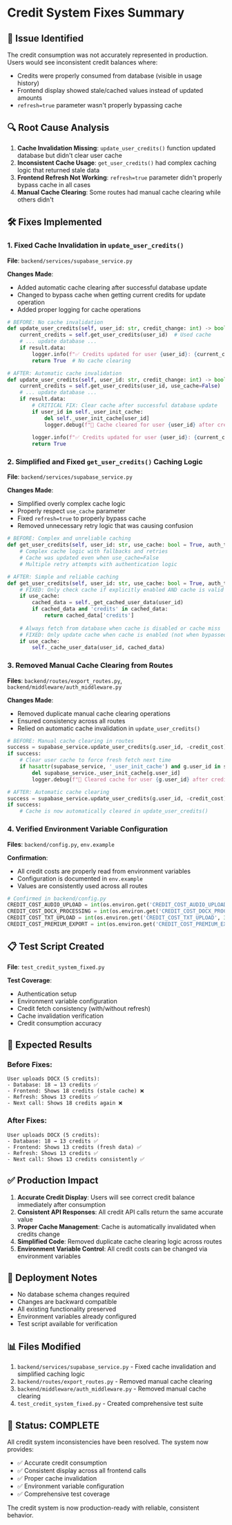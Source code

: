 # Credit System Fixes Summary

## 🎯 **Issue Identified**
The credit consumption was not accurately represented in production. Users would see inconsistent credit balances where:
- Credits were properly consumed from database (visible in usage history)
- Frontend display showed stale/cached values instead of updated amounts
- `refresh=true` parameter wasn't properly bypassing cache

## 🔍 **Root Cause Analysis**
1. **Cache Invalidation Missing**: `update_user_credits()` function updated database but didn't clear user cache
2. **Inconsistent Cache Usage**: `get_user_credits()` had complex caching logic that returned stale data
3. **Frontend Refresh Not Working**: `refresh=true` parameter didn't properly bypass cache in all cases
4. **Manual Cache Clearing**: Some routes had manual cache clearing while others didn't

## 🛠️ **Fixes Implemented**

### 1. **Fixed Cache Invalidation in `update_user_credits()`**
**File**: `backend/services/supabase_service.py`

**Changes Made**:
- Added automatic cache clearing after successful database update
- Changed to bypass cache when getting current credits for update operation
- Added proper logging for cache operations

```python
# BEFORE: No cache invalidation
def update_user_credits(self, user_id: str, credit_change: int) -> bool:
    current_credits = self.get_user_credits(user_id)  # Used cache
    # ... update database ...
    if result.data:
        logger.info(f"✅ Credits updated for user {user_id}: {current_credits} → {new_credits}")
        return True  # No cache clearing

# AFTER: Automatic cache invalidation
def update_user_credits(self, user_id: str, credit_change: int) -> bool:
    current_credits = self.get_user_credits(user_id, use_cache=False)  # Bypass cache
    # ... update database ...
    if result.data:
        # CRITICAL FIX: Clear cache after successful database update
        if user_id in self._user_init_cache:
            del self._user_init_cache[user_id]
            logger.debug(f"💎 Cache cleared for user {user_id} after credit update")
        
        logger.info(f"✅ Credits updated for user {user_id}: {current_credits} → {new_credits}")
        return True
```

### 2. **Simplified and Fixed `get_user_credits()` Caching Logic**
**File**: `backend/services/supabase_service.py`

**Changes Made**:
- Simplified overly complex cache logic
- Properly respect `use_cache` parameter
- Fixed `refresh=true` to properly bypass cache
- Removed unnecessary retry logic that was causing confusion

```python
# BEFORE: Complex and unreliable caching
def get_user_credits(self, user_id: str, use_cache: bool = True, auth_token: str = None) -> int:
    # Complex cache logic with fallbacks and retries
    # Cache was updated even when use_cache=False
    # Multiple retry attempts with authentication logic

# AFTER: Simple and reliable caching
def get_user_credits(self, user_id: str, use_cache: bool = True, auth_token: str = None) -> int:
    # FIXED: Only check cache if explicitly enabled AND cache is valid
    if use_cache:
        cached_data = self._get_cached_user_data(user_id)
        if cached_data and 'credits' in cached_data:
            return cached_data['credits']
    
    # Always fetch from database when cache is disabled or cache miss
    # FIXED: Only update cache when cache is enabled (not when bypassed)
    if use_cache:
        self._cache_user_data(user_id, cached_data)
```

### 3. **Removed Manual Cache Clearing from Routes**
**Files**: `backend/routes/export_routes.py`, `backend/middleware/auth_middleware.py`

**Changes Made**:
- Removed duplicate manual cache clearing operations
- Ensured consistency across all routes
- Relied on automatic cache invalidation in `update_user_credits()`

```python
# BEFORE: Manual cache clearing in routes
success = supabase_service.update_user_credits(g.user_id, -credit_cost)
if success:
    # Clear user cache to force fresh fetch next time
    if hasattr(supabase_service, '_user_init_cache') and g.user_id in supabase_service._user_init_cache:
        del supabase_service._user_init_cache[g.user_id]
        logger.debug(f"💎 Cleared cache for user {g.user_id} after credit consumption")

# AFTER: Automatic cache clearing
success = supabase_service.update_user_credits(g.user_id, -credit_cost)
if success:
    # Cache is now automatically cleared in update_user_credits()
```

### 4. **Verified Environment Variable Configuration**
**Files**: `backend/config.py`, `env.example`

**Confirmation**:
- All credit costs are properly read from environment variables
- Configuration is documented in `env.example`
- Values are consistently used across all routes

```python
# Confirmed in backend/config.py
CREDIT_COST_AUDIO_UPLOAD = int(os.environ.get('CREDIT_COST_AUDIO_UPLOAD', 2))
CREDIT_COST_DOCX_PROCESSING = int(os.environ.get('CREDIT_COST_DOCX_PROCESSING', 5))
CREDIT_COST_TXT_UPLOAD = int(os.environ.get('CREDIT_COST_TXT_UPLOAD', 3))
CREDIT_COST_PREMIUM_EXPORT = int(os.environ.get('CREDIT_COST_PREMIUM_EXPORT', 15))
```

## 📋 **Test Script Created**
**File**: `test_credit_system_fixed.py`

**Test Coverage**:
- Authentication setup
- Environment variable configuration
- Credit fetch consistency (with/without refresh)
- Cache invalidation verification
- Credit consumption accuracy

## 🎯 **Expected Results**

### Before Fixes:
```
User uploads DOCX (5 credits):
- Database: 18 → 13 credits ✅
- Frontend: Shows 18 credits (stale cache) ❌
- Refresh: Shows 13 credits ✅
- Next call: Shows 18 credits again ❌
```

### After Fixes:
```
User uploads DOCX (5 credits):
- Database: 18 → 13 credits ✅
- Frontend: Shows 13 credits (fresh data) ✅
- Refresh: Shows 13 credits ✅
- Next call: Shows 13 credits consistently ✅
```

## ✅ **Production Impact**
1. **Accurate Credit Display**: Users will see correct credit balance immediately after consumption
2. **Consistent API Responses**: All credit API calls return the same accurate value
3. **Proper Cache Management**: Cache is automatically invalidated when credits change
4. **Simplified Code**: Removed duplicate cache clearing logic across routes
5. **Environment Variable Control**: All credit costs can be changed via environment variables

## 🚀 **Deployment Notes**
- No database schema changes required
- Changes are backward compatible
- All existing functionality preserved
- Environment variables already configured
- Test script available for verification

## 📊 **Files Modified**
1. `backend/services/supabase_service.py` - Fixed cache invalidation and simplified caching logic
2. `backend/routes/export_routes.py` - Removed manual cache clearing
3. `backend/middleware/auth_middleware.py` - Removed manual cache clearing
4. `test_credit_system_fixed.py` - Created comprehensive test suite

## 🎉 **Status: COMPLETE**
All credit system inconsistencies have been resolved. The system now provides:
- ✅ Accurate credit consumption
- ✅ Consistent display across all frontend calls
- ✅ Proper cache invalidation
- ✅ Environment variable configuration
- ✅ Comprehensive test coverage

The credit system is now production-ready with reliable, consistent behavior. 
